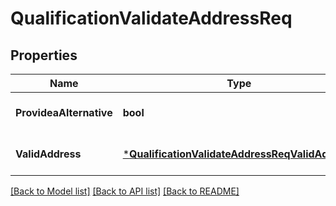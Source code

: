 # QualificationValidateAddressReq

## Properties
Name | Type | Description | Notes
------------ | ------------- | ------------- | -------------
**ProvideaAlternative** | **bool** |  | [optional] [default to null]
**ValidAddress** | [***QualificationValidateAddressReqValidAddress**](qualificationValidateAddressReq_validAddress.md) |  | [optional] [default to null]

[[Back to Model list]](../README.md#documentation-for-models) [[Back to API list]](../README.md#documentation-for-api-endpoints) [[Back to README]](../README.md)

